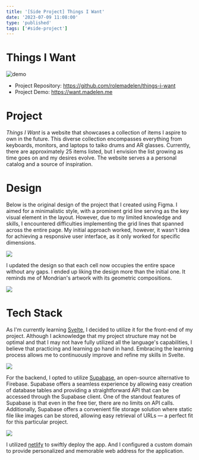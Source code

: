 ```yaml
---
title: '[Side Project] Things I Want'
date: '2023-07-09 11:08:00'
type: 'published'
tags: ['#side-project']
---
```


# Things I Want

![demo](/images/2307091108/things-i-want.gif)

- Project Repository: https://github.com/rolemadelen/things-i-want
- Project Demo: https://want.madelen.me

# Project

_Things I Want_ is a website that showcases a collection of items I aspire to own in the future. This diverse collection encompasses everything from keyboards, monitors, and laptops to taiko drums and AR glasses. Currently, there are approximately 25 items listed, but I envision the list growing as time goes on and my desires evolve. The website serves a a personal catalog and a source of inspiration.

# Design

Below is the original design of the project that I created using Figma. I aimed for a minimalistic style, with a prominent grid line serving as the key visual element in the layout. However, due to my limited knowledge and skills, I encountered difficulties implementing the grid lines that spanned across the entire page. My initial approach worked, however, it wasn't idea for achieving a responsive user interface, as it only
worked for specific dimensions.

![](/images/2307091108/tiw-original-design.webp)

I updated the design so that each cell now occupies the entire space without any gaps.
I ended up liking the design more than the initial one. It reminds me of Mondrian's artwork with its geometric compositions.

![](/images/2307091108/tiw-new-design.webp)
# Tech Stack

As I'm currently learning [Svelte](https://svelte.dev/), I decided to utilize it for the front-end of my project. Although I acknowledge that my project structure may not be optimal and that I may not have fully utilized all the language's capabilities, I believe that practicing and learning go hand in hand. Embracing the learning process allows me to continuously improve and refine my skills in Svelte.

![](/images/2307091108/tiw-svelte-structure.webp)

For the backend, I opted to utilize [Supabase](https://supabase.com/), an open-source alternative to Firebase. Supabase offers a seamless experience by allowing easy creation of database tables and providing a straightforward API that can be accessed through the Supabase client. One of the standout features of Supabase is that even in the free tier, there are no limits on API calls. Additionally, Supabase offers a convenient file storage solution where static file like images can be stored, allowing easy retrieval of URLs — a perfect fit for this particular project.

![](/images/2307091108/tiw-supabase-bucket.webp)

I utilized [netlify](https://www.netlify.com/) to swiftly deploy the app. And I configured a custom domain to provide personalized and memorable web address for the application.